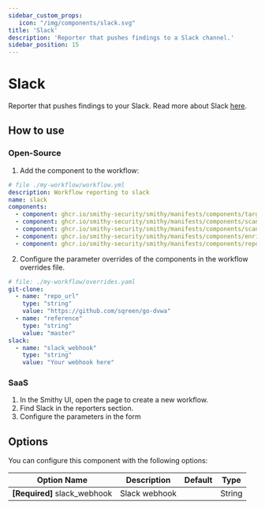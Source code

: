 ```yaml
---
sidebar_custom_props:
   icon: "/img/components/slack.svg"
title: 'Slack'
description: 'Reporter that pushes findings to a Slack channel.'
sidebar_position: 15
---
```


# Slack

Reporter that pushes findings to your Slack. Read more about
Slack [here](https://slack.com/intl/en-gb/).

## How to use

### Open-Source

1. Add the component to the workflow:

```yaml
# file ./my-workflow/workflow.yml
description: Workflow reporting to slack
name: slack
components:
  - component: ghcr.io/smithy-security/smithy/manifests/components/targets/git-clone:v1.3.2
  - component: ghcr.io/smithy-security/smithy/manifests/components/scanners/gosec:v1.2.3
  - component: ghcr.io/smithy-security/smithy/manifests/components/scanners/nancy:v1.2.2
  - component: ghcr.io/smithy-security/smithy/manifests/components/enrichers/custom-annotation:v0.1.2
  - component: ghcr.io/smithy-security/smithy/manifests/components/reporters/slack:v0.4.2

```

2. Configure the parameter overrides of the components in the workflow overrides
   file.

```yaml
# file: ./my-workflow/overrides.yaml
git-clone:
  - name: "repo_url"
    type: "string"
    value: "https://github.com/sqreen/go-dvwa"
  - name: "reference"
    type: "string"
    value: "master"
slack:
  - name: "slack_webhook"
    type: "string"
    value: "Your webhook here"

```

### SaaS

1. In the Smithy UI, open the page to create a new workflow.
2. Find Slack in the reporters section.
3. Configure the parameters in the form

## Options

You can configure this component with the following options:

| Option Name                  | Description   | Default | Type   |
|------------------------------|---------------|---------|--------|
| **\[Required]** slack\_webhook | Slack webhook |         | String |
